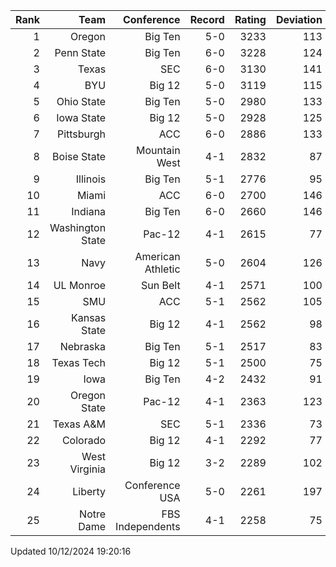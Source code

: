 | Rank  | Team                 | Conference           | Record   | Rating | Deviation |
| ---:  | ---:                 | ---:                 | ---:     | ---:   | ---:      |
| 1     | Oregon               | Big Ten              | 5-0      | 3233   | 113       |
| 2     | Penn State           | Big Ten              | 6-0      | 3228   | 124       |
| 3     | Texas                | SEC                  | 6-0      | 3130   | 141       |
| 4     | BYU                  | Big 12               | 5-0      | 3119   | 115       |
| 5     | Ohio State           | Big Ten              | 5-0      | 2980   | 133       |
| 6     | Iowa State           | Big 12               | 5-0      | 2928   | 125       |
| 7     | Pittsburgh           | ACC                  | 6-0      | 2886   | 133       |
| 8     | Boise State          | Mountain West        | 4-1      | 2832   | 87        |
| 9     | Illinois             | Big Ten              | 5-1      | 2776   | 95        |
| 10    | Miami                | ACC                  | 6-0      | 2700   | 146       |
| 11    | Indiana              | Big Ten              | 6-0      | 2660   | 146       |
| 12    | Washington State     | Pac-12               | 4-1      | 2615   | 77        |
| 13    | Navy                 | American Athletic    | 5-0      | 2604   | 126       |
| 14    | UL Monroe            | Sun Belt             | 4-1      | 2571   | 100       |
| 15    | SMU                  | ACC                  | 5-1      | 2562   | 105       |
| 16    | Kansas State         | Big 12               | 4-1      | 2562   | 98        |
| 17    | Nebraska             | Big Ten              | 5-1      | 2517   | 83        |
| 18    | Texas Tech           | Big 12               | 5-1      | 2500   | 75        |
| 19    | Iowa                 | Big Ten              | 4-2      | 2432   | 91        |
| 20    | Oregon State         | Pac-12               | 4-1      | 2363   | 123       |
| 21    | Texas A&M            | SEC                  | 5-1      | 2336   | 73        |
| 22    | Colorado             | Big 12               | 4-1      | 2292   | 77        |
| 23    | West Virginia        | Big 12               | 3-2      | 2289   | 102       |
| 24    | Liberty              | Conference USA       | 5-0      | 2261   | 197       |
| 25    | Notre Dame           | FBS Independents     | 4-1      | 2258   | 75        |

Updated 10/12/2024 19:20:16
